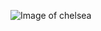![Image of chelsea](https://www.google.com/url?sa=i&url=https%3A%2F%2Fwww.facebook.com%2FChelseaFC%2F&psig=AOvVaw3AOuCeeEhjeNp4PqKHZwok&ust=1612947419732000&source=images&cd=vfe&ved=0CAIQjRxqFwoTCIC698G33O4CFQAAAAAdAAAAABAO)
